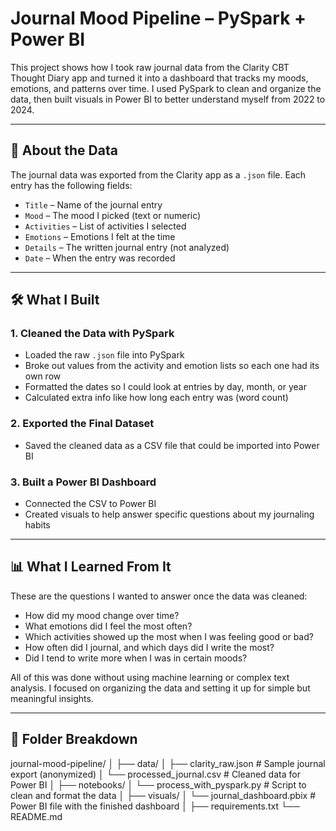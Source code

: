 # Journal Mood Pipeline – PySpark + Power BI

This project shows how I took raw journal data from the Clarity CBT Thought Diary app and turned it into a dashboard that tracks my moods, emotions, and patterns over time. I used PySpark to clean and organize the data, then built visuals in Power BI to better understand myself from 2022 to 2024.

---

## 🧾 About the Data

The journal data was exported from the Clarity app as a `.json` file. Each entry has the following fields:

- `Title` – Name of the journal entry
- `Mood` – The mood I picked (text or numeric)
- `Activities` – List of activities I selected
- `Emotions` – Emotions I felt at the time
- `Details` – The written journal entry (not analyzed)
- `Date` – When the entry was recorded

---

## 🛠️ What I Built

### 1. Cleaned the Data with PySpark
- Loaded the raw `.json` file into PySpark
- Broke out values from the activity and emotion lists so each one had its own row
- Formatted the dates so I could look at entries by day, month, or year
- Calculated extra info like how long each entry was (word count)

### 2. Exported the Final Dataset
- Saved the cleaned data as a CSV file that could be imported into Power BI

### 3. Built a Power BI Dashboard
- Connected the CSV to Power BI
- Created visuals to help answer specific questions about my journaling habits

---

## 📊 What I Learned From It

These are the questions I wanted to answer once the data was cleaned:

- How did my mood change over time?
- What emotions did I feel the most often?
- Which activities showed up the most when I was feeling good or bad?
- How often did I journal, and which days did I write the most?
- Did I tend to write more when I was in certain moods?

All of this was done without using machine learning or complex text analysis. I focused on organizing the data and setting it up for simple but meaningful insights.

---

## 🧱 Folder Breakdown
journal-mood-pipeline/
│
├── data/
│ ├── clarity_raw.json # Sample journal export (anonymized)
│ └── processed_journal.csv # Cleaned data for Power BI
│
├── notebooks/
│ └── process_with_pyspark.py # Script to clean and format the data
│
├── visuals/
│ └── journal_dashboard.pbix # Power BI file with the finished dashboard
│
├── requirements.txt
└── README.md
